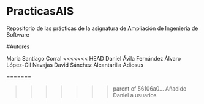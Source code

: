 ﻿# PracticasAIS

Repositorio de las prácticas de la asignatura de Ampliación de Ingeniería de Software

#Autores

Maria Santiago Corral
<<<<<<< HEAD
Daniel Ávila Fernández
Álvaro López-Gil Navajas
David Sánchez Alcantarilla
Adiosus


=======
>>>>>>> parent of 56106a0... Añadido Daniel a usuarios
